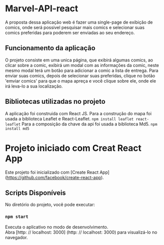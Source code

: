 # Marvel-API-react

A proposta dessa aplicação web é fazer uma single-page de exibição de comics, onde será possivel pesquisar mais comics e selecionar suas comics preferidas para poderem ser enviadas ao seu endereço.

## Funcionamento da aplicação

O projeto consiste em uma unica página, que exibirá algumas comics, ao clicar sobre a comic, exibirá um modal com as informações da comic, neste mesmo modal terá um botão para adicionar a comic a lista de entrega. Para enviar suas comics, depois de selecionar suas preferidas, clique no botão 'emviar comics' para que o mapa apreça e você clique sobre ele, onde ele irá leva-lo a sua localização.

## Bibliotecas utilizadas no projeto

A aplicação foi construida com React JS.
Para a construção do mapa foi usada a biblioteca Leaflet e React-Leaflet. `npm install leaflet react-leaflet`
Para a composição da chave da api foi usada a biblioteca Md5. `npm install md5`

# Projeto iniciado com Creat React App

Este projeto foi inicializado com [Create React App] (https://github.com/facebook/create-react-app).

## Scripts Disponíveis

No diretório do projeto, você pode executar:

### `npm start`

Executa o aplicativo no modo de desenvolvimento. \
Abra [http: // localhost: 3000] (http: // localhost: 3000) para visualizá-lo no navegador.
